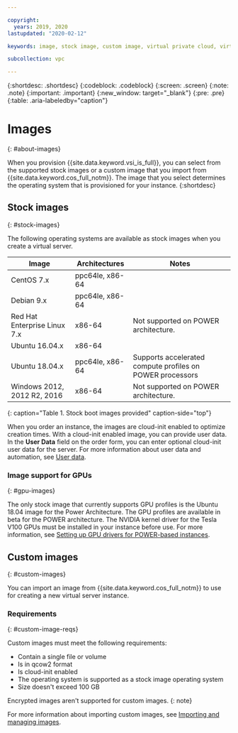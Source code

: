 ```yaml
---

copyright:
  years: 2019, 2020
lastupdated: "2020-02-12"

keywords: image, stock image, custom image, virtual private cloud, virtual server, power

subcollection: vpc

---
```


{:shortdesc: .shortdesc}
{:codeblock: .codeblock}
{:screen: .screen}
{:note: .note}
{:important: .important}
{:new_window: target="_blank"}
{:pre: .pre}
{:table: .aria-labeledby="caption"}


# Images
{: #about-images}

When you provision {{site.data.keyword.vsi_is_full}}, you can select from the supported stock images or a custom image that you import from {{site.data.keyword.cos_full_notm}}. The image that you select determines the operating system that is provisioned for your instance. 
{:shortdesc}

## Stock images
{: #stock-images}

The following operating systems are available as stock images when you create a virtual server.

<!-- * CentOS 7.x
* Debian 8.x, 9.x
* Red Hat Enterprise Linux 7.x-0
* Ubuntu 16.04, 18.04
* Windows 2012, 2012 R2, 2016 -->

| Image | Architectures | Notes |
|---------|---------|---------|
| CentOS 7.x | ppc64le, x86-64 | |
| Debian 9.x | ppc64le, x86-64 | |
| Red Hat Enterprise Linux 7.x | x86-64 | Not supported on POWER architecture. |
| Ubuntu 16.04.x | x86-64 | <!--"xenial xerus"--> |
| Ubuntu 18.04.x | ppc64le, x86-64 | Supports accelerated compute profiles on POWER processors |
| Windows 2012, 2012 R2, 2016 | x86-64 | Not supported on POWER architecture. |
{: caption="Table 1. Stock boot images provided" caption-side="top"}

 When you order an instance, the images are cloud-init enabled to optimize creation times. With a cloud-init enabled image, you can provide user data. In the **User Data** field on the order form, you can enter optional cloud-init user data for the server. For more information about user data and automation, see [User data](/docs/vpc?topic=vpc-user-data).

### Image support for GPUs
{: #gpu-images}

The only stock image that currently supports GPU profiles is the Ubuntu 18.04 image for the Power Architecture. The GPU profiles are available in beta for the POWER architecture. The NVIDIA kernel driver for the Tesla V100 GPUs must be installed in your instance before use. For more information, see [Setting up GPU drivers for POWER-based instances](/docs/vpc?topic=vpc-setup-gpus).

## Custom images
{: #custom-images}

You can import an image from {{site.data.keyword.cos_full_notm}} to use for creating a new virtual server instance. 

### Requirements 
{: #custom-image-reqs}

Custom images must meet the following requirements: 
- Contain a single file or volume 
- Is in qcow2 format 
- Is cloud-init enabled
- The operating system is supported as a stock image operating system
- Size doesn't exceed 100 GB

Encrypted images aren't supported for custom images.
{: note}

For more information about importing custom images, see [Importing and managing images](/docs/vpc?topic=vpc-managing-images).

<!--### Storage costs
{: #custom-image-storage}

Storage costs are incurred for storing custom images. This charge is separate from charges for storing images in {{site.data.keyword.cos_full_notm}}.-->

 
